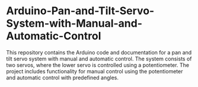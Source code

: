 # Arduino-Pan-and-Tilt-Servo-System-with-Manual-and-Automatic-Control
This repository contains the Arduino code and documentation for a pan and tilt servo system with manual and automatic control. The system consists of two servos, where the lower servo is controlled using a potentiometer. The project includes functionality for manual control using the potentiometer and automatic control with predefined angles.
